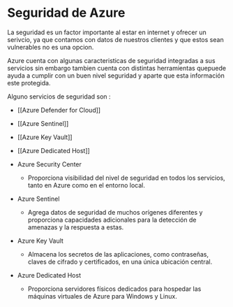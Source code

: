 # Seguridad de Azure

La seguridad es un factor importante al estar en internet y ofrecer un serivcio, ya que contamos con datos de nuestros clientes y que estos sean vulnerables no es una opcion. 

Azure cuenta con algunas caracteristicas de seguridad integradas a sus servicios sin embargo tambien cuenta con distintas herramientas quepuede ayuda a cumplir con un buen nivel seguridad y aparte que esta información este protegida.

Alguno servicios de seguridad son :
 
 - [[Azure Defender for Cloud]]

- [[Azure Sentinel]]
	
- [[Azure Key Vault]]

- [[Azure Dedicated Host]]

-   Azure Security Center
	-  Proporciona visibilidad del nivel de seguridad en todos los servicios, tanto en Azure como en el entorno local.

-   Azure Sentinel 
	- Agrega datos de seguridad de muchos orígenes diferentes y proporciona capacidades adicionales para la detección de amenazas y la respuesta a estas.
	
-   Azure Key Vault
	-  Almacena los secretos de las aplicaciones, como contraseñas, claves de cifrado y certificados, en una única ubicación central.
-   Azure Dedicated Host 
	- Proporciona servidores físicos dedicados para hospedar las máquinas virtuales de Azure para Windows y Linux.